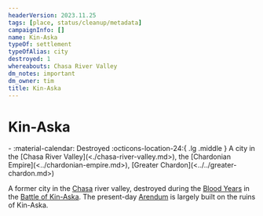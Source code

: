 ```yaml
---
headerVersion: 2023.11.25
tags: [place, status/cleanup/metadata]
campaignInfo: []
name: Kin-Aska
typeOf: settlement
typeOfAlias: city
destroyed: 1
whereabouts: Chasa River Valley
dm_notes: important
dm_owner: tim
title: Kin-Aska
---
```

# Kin-Aska
<div class="grid cards ext-narrow-margin ext-one-column" markdown>
-  
   :material-calendar: Destroyed  
    :octicons-location-24:{ .lg .middle } A city in the [Chasa River Valley](<./chasa-river-valley.md>), the [Chardonian Empire](<../chardonian-empire.md>), [Greater Chardon](<../../greater-chardon.md>)  
</div>


A former city in the [Chasa](<../../../major-rivers/chasa.md>) river valley, destroyed during the [Blood Years](<../../../../events/1500s/blood-years.md>) in the [Battle of Kin-Aska](<../../../../events/1500s/battle-of-kin-aska.md>). The present-day [Arendum](<./arendum.md>) is largely built on the ruins of Kin-Aska.



